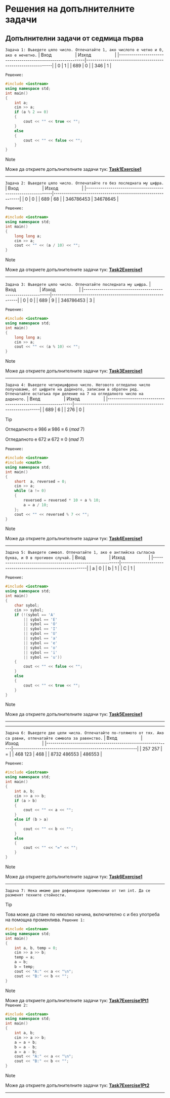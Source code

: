 # Решения на допълнителните задачи

## Допълнителни задачи от седмица първа
`Задача 1: Въведете цяло число. Отпечатайте 1, ако числото е четно и 0, ако е нечетно.`
| Вход&nbsp;&nbsp;&nbsp;&nbsp;&nbsp;&nbsp;&nbsp;&nbsp;&nbsp;&nbsp;&nbsp;&nbsp;&nbsp;&nbsp;&nbsp;&nbsp;&nbsp;&nbsp; | Изход&nbsp;&nbsp;&nbsp;&nbsp;&nbsp;&nbsp;&nbsp;&nbsp;&nbsp;&nbsp;&nbsp;&nbsp;&nbsp;&nbsp;&nbsp;&nbsp;&nbsp;&nbsp; |
|-------------------------------------------------------------|-------------------------------------------------------------|
| 0                                                          | 1                                                           |
| 689                                                          | 0                                                           |
| 346                                                          | 1                                                           |

`Решение:`
```cpp
#include <iostream>
using namespace std;
int main()
{
    int a;
    cin >> a;
	if (a % 2 == 0)
	{
		cout << "" << true << "";
	}
	else
	{
		cout << "" << false << "";
	}
}
```

> [!NOTE]
> Може да откриете допълнителните задачи тук:
>  [**Task1Exercise1**](https://github.com/cathy-09/Introduction-To-Programming/blob/main/Week%201/Tasks/cppFilesExercise1/Task1Exercise1.cpp)

<hr style="border-width: 5px !important;">

`Задача 2: Въведете цяло число. Отпечатайте го без последната му цифра.`
| Вход&nbsp;&nbsp;&nbsp;&nbsp;&nbsp;&nbsp;&nbsp;&nbsp;&nbsp;&nbsp;&nbsp;&nbsp;&nbsp;&nbsp;&nbsp;&nbsp;&nbsp;&nbsp; | Изход&nbsp;&nbsp;&nbsp;&nbsp;&nbsp;&nbsp;&nbsp;&nbsp;&nbsp;&nbsp;&nbsp;&nbsp;&nbsp;&nbsp;&nbsp;&nbsp;&nbsp;&nbsp; |
|-------------------------------------------------------------|-------------------------------------------------------------|
| 0                                                          | 0                                                           |
| 689                                                          | 68                                                           |
| 346786453                                                          | 34678645                                                           |

`Решение:`
```cpp
#include <iostream>
using namespace std;
int main()
{
	long long a;
	cin >> a;
	cout << "" << (a / 10) << "";
}
```

> [!NOTE]
> Може да откриете допълнителните задачи тук:
>  [**Task2Exercise1**](https://github.com/cathy-09/Introduction-To-Programming/blob/main/Week%201/Tasks/cppFilesExercise1/Task2Exercise1.cpp)

<hr style="border-width: 5px !important;">

`Задача 3: Въведете цяло число. Отпечатайте последната му цифра.`
| Вход&nbsp;&nbsp;&nbsp;&nbsp;&nbsp;&nbsp;&nbsp;&nbsp;&nbsp;&nbsp;&nbsp;&nbsp;&nbsp;&nbsp;&nbsp;&nbsp;&nbsp;&nbsp; | Изход&nbsp;&nbsp;&nbsp;&nbsp;&nbsp;&nbsp;&nbsp;&nbsp;&nbsp;&nbsp;&nbsp;&nbsp;&nbsp;&nbsp;&nbsp;&nbsp;&nbsp;&nbsp; |
|-------------------------------------------------------------|-------------------------------------------------------------|
| 0                                                          | 0                                                           |
| 689                                                          | 9                                                           |
| 346786453                                                          | 3                                                           |

`Решение:`
```cpp
#include <iostream>
using namespace std;
int main()
{
	long long a;
	cin >> a;
	cout << "" << (a % 10) << "";
}
```

> [!NOTE]
> Може да откриете допълнителните задачи тук:
>  [**Task3Exercise1**](https://github.com/cathy-09/Introduction-To-Programming/blob/main/Week%201/Tasks/cppFilesExercise1/Task3Exercise1.cpp)

<hr style="border-width: 5px !important;">

`Задача 4: Въведете четирицифрено число. Неговото огледално число получаваме, от цифрите на даденото, записани в обратен ред. Отпечатайте остатъка при деление на 7 на огледалното число на даденото.`
| Вход&nbsp;&nbsp;&nbsp;&nbsp;&nbsp;&nbsp;&nbsp;&nbsp;&nbsp;&nbsp;&nbsp;&nbsp;&nbsp;&nbsp;&nbsp;&nbsp;&nbsp;&nbsp; | Изход&nbsp;&nbsp;&nbsp;&nbsp;&nbsp;&nbsp;&nbsp;&nbsp;&nbsp;&nbsp;&nbsp;&nbsp;&nbsp;&nbsp;&nbsp;&nbsp;&nbsp;&nbsp; |
|-------------------------------------------------------------|-------------------------------------------------------------|
| 689                                                          | 6                                                           |
| 276                                                          | 0                                                           |

> [!TIP]
> Огледалното е 986 и 986 ≡ 6 (𝑚𝑜𝑑 7)
> 
> Огледалното е 672 и 672 ≡ 0 (𝑚𝑜𝑑 7)

`Решение:`
```cpp
#include <iostream>
#include <cmath>
using namespace std;
int main()
{
    short  a, reversed = 0;
    cin >> a;
    while (a != 0)
    {
        reversed = reversed * 10 + a % 10;
        a = a / 10;
    };
    cout << "" << reversed % 7 << "";
}
```

> [!NOTE]
> Може да откриете допълнителните задачи тук:
>  [**Task4Exercise1**](https://github.com/cathy-09/Introduction-To-Programming/blob/main/Week%201/Tasks/cppFilesExercise1/Task4Exercise1.cpp)

<hr style="border-width: 5px !important;">

`Задача 5: Въведете символ. Отпечатайте 1, ако е английска съгласна буква, и 0 в противен случай.`
| Вход&nbsp;&nbsp;&nbsp;&nbsp;&nbsp;&nbsp;&nbsp;&nbsp;&nbsp;&nbsp;&nbsp;&nbsp;&nbsp;&nbsp;&nbsp;&nbsp;&nbsp;&nbsp; | Изход&nbsp;&nbsp;&nbsp;&nbsp;&nbsp;&nbsp;&nbsp;&nbsp;&nbsp;&nbsp;&nbsp;&nbsp;&nbsp;&nbsp;&nbsp;&nbsp;&nbsp;&nbsp; |
|-------------------------------------------------------------|-------------------------------------------------------------|
| a                                                          | 0                                                           |
| b                                                          | 1                                                           |
| C                                                          | 1                                                           |

`Решение:`
```cpp
#include <iostream>
using namespace std;
int main()
{
    char sybol;
    cin >> sybol;
    if (!(sybol == 'A' 
        || sybol == 'E' 
        || sybol == 'O' 
        || sybol == 'I' 
        || sybol == 'U'
        || sybol == 'a'
        || sybol == 'e'
        || sybol == 'o'
        || sybol == 'i'
        || sybol == 'u'))
    {
        cout << "" << false << "";
    }
    else
    {
        cout << "" << true << "";
    }
}
```

> [!NOTE]
> Може да откриете допълнителните задачи тук:
>  [**Task5Exercise1**](https://github.com/cathy-09/Introduction-To-Programming/blob/main/Week%201/Tasks/cppFilesExercise1/Task5Exercise1.cpp)

<hr style="border-width: 5px !important;">

<hr style="border-width: 5px !important;">

`Задача 6: Въведете две цели числа. Отпечатайте по-голямото от тях. Ако са равни, отпечатайте символа за равенство.`
| Вход&nbsp;&nbsp;&nbsp;&nbsp;&nbsp;&nbsp;&nbsp;&nbsp;&nbsp;&nbsp;&nbsp;&nbsp;&nbsp;&nbsp;&nbsp;&nbsp;&nbsp;&nbsp; | Изход&nbsp;&nbsp;&nbsp;&nbsp;&nbsp;&nbsp;&nbsp;&nbsp;&nbsp;&nbsp;&nbsp;&nbsp;&nbsp;&nbsp;&nbsp;&nbsp;&nbsp;&nbsp; |
|-------------------------------------------------------------|-------------------------------------------------------------|
| 257 257                                                          | =                                                           |
| 468 123                                                          | 468                                                           |
| 8732 486553                                                          | 486553                                                           |

`Решение:`
```cpp
#include <iostream>
using namespace std;
int main()
{
	int a, b;
	cin >> a >> b;
	if (a > b)
	{
		cout << "" << a << "";
	}
	else if (b > a)
	{
		cout << "" << b << "";
	}
	else
	{
		cout << "" << "=" << "";
	}
}
```

> [!NOTE]
> Може да откриете допълнителните задачи тук:
>  [**Task6Exercise1**](https://github.com/cathy-09/Introduction-To-Programming/blob/main/Week%201/Tasks/cppFilesExercise1/Task6Exercise1.cpp)

<hr style="border-width: 5px !important;">

`Задача 7: Нека имаме две дефинирани променливи от тип int. Да се разменят техните стойности.`
> [!TIP]
> Това може да стане по няколко начина, включително с и без употреба на помощна променлива.
`Решение 1:`
```cpp
#include <iostream>
using namespace std;
int main()
{
	int a, b, temp = 0;
	cin >> a >> b;
	temp = a;
	a = b;
	b = temp;
	cout << "A:" << a << "\n";
	cout << "B:" << b << "";
}
```
> [!NOTE]
> Може да откриете допълнителните задачи тук:
> [**Task7Exercise1Pt1**](https://github.com/cathy-09/Introduction-To-Programming/blob/main/Week%201/Tasks/cppFilesExercise1/Task7Exercise1Pt1.cpp)
`Решение 2:`
```cpp
#include <iostream>
using namespace std;
int main()
{
	int a, b;
	cin >> a >> b;
	a = a + b;
	b = a - b;
	a = a - b;
	cout << "A:" << a << "\n";
	cout << "B:" << b << "";
}
```
> [!NOTE]
> Може да откриете допълнителните задачи тук:
> [**Task7Exercise1Pt2**](https://github.com/cathy-09/Introduction-To-Programming/blob/main/Week%201/Tasks/cppFilesExercise1/Task7Exercise1Pt2.cpp)

<hr style="border-width: 5px !important;">
